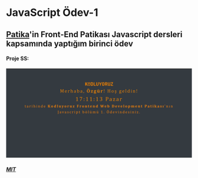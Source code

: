 # JavaScript Ödev-1

## [Patika](www.patika.dev)'in Front-End Patikası Javascript dersleri kapsamında yaptığım birinci ödev

#### Proje SS:
![proje-ss](Ads%C4%B1z.png)

##### [MIT](LICENSE)
